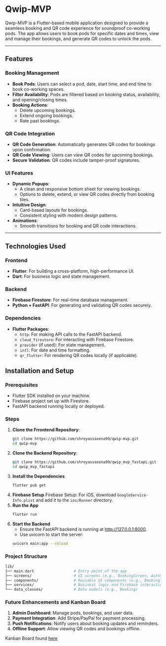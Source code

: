 # Qwip-MVP

Qwip-MVP is a Flutter-based mobile application designed to provide a seamless booking and QR code experience for soundproof co-working pods. The app allows users to book pods for specific dates and times, view and manage their bookings, and generate QR codes to unlock the pods.

---

## Features

### Booking Management
- **Book Pods**: Users can select a pod, date, start time, and end time to book co-working spaces.
- **Filter Availability**: Pods are filtered based on booking status, availability, and opening/closing times.
- **Booking Actions**:
  - Delete upcoming bookings.
  - Extend ongoing bookings.
  - Rate past bookings.

### QR Code Integration
- **QR Code Generation**: Automatically generates QR codes for bookings upon confirmation.
- **QR Code Viewing**: Users can view QR codes for upcoming bookings.
- **Secure Validation**: QR codes include tamper-proof signatures.

### UI Features
- **Dynamic Popups**:
  - A clean and responsive bottom sheet for viewing bookings.
  - Options to delete, extend, or view QR codes directly from booking tiles.
- **Intuitive Design**:
  - Card-based layouts for bookings.
  - Consistent styling with modern design patterns.
- **Animations**:
  - Smooth transitions for booking and QR code interactions.

---

## Technologies Used

### Frontend
- **Flutter**: For building a cross-platform, high-performance UI.
- **Dart**: For business logic and state management.

### Backend
- **Firebase Firestore**: For real-time database management.
- **Python + FastAPI**: For generating and validating QR codes securely.

### Dependencies
- **Flutter Packages**:
  - `http`: For making API calls to the FastAPI backend.
  - `cloud_firestore`: For interacting with Firebase Firestore.
  - `provider` (if used): For state management.
  - `intl`: For date and time formatting.
  - `qr_flutter`: For rendering QR codes locally (if applicable).


## Installation and Setup

### Prerequisites
- Flutter SDK installed on your machine.
- Firebase project set up with Firestore.
- FastAPI backend running locally or deployed.

### Steps
1. **Clone the Frrontend Repository**:
   ```bash
   git clone https://github.com/shreyassaxena99/qwip-mvp.git
   cd qwip-mvp
   ```
2. **Clone the Backend Repository**:
   ```bash
   git clone https://github.com/shreyassaxena99/qwip_mvp_fastapi.git
   cd qwip_mvp_fastapi
   ```
2. **Install the Dependencies**
   ```bash
   flutter pub get
   ```
3. **Firebase Setup**
   Firebase Setup:
    For iOS, download `GoogleService-Info.plist` and add it to the `ios/Runner` directory.
4. **Run the App**
   ```bash
   flutter run
   ```
5. **Start the Backend**
   - Ensure the FastAPI backend is running at http://127.0.0.1:8000.
   - Use uvicorn to start the server:
   ```bash
   uvicorn main:app --reload
   ```

### Project Structure 
```bash
lib/
├── main.dart                  # Entry point of the app
├── screens/                   # UI screens (e.g., BookingScreen, AuthScreen)
├── components/                # Reusable UI components (e.g., BookingTile)
├── services/                  # Business logic and Firebase interactions (TODO)
└── data_classes/              # Data models (e.g., Booking)
```

### Future Enhancements and Kanban Board
1. **Admin Dashboard**: Manage pods, bookings, and user data.
2. **Payment Integration**: Add Stripe/PayPal for payment processing.
3. **Push Notifications**: Notify users about booking updates and reminders.
4. **Offline Support**: Allow viewing QR codes and bookings offline.

Kanban Board found [here](https://www.notion.so/App-Dev-1690a75a9cdf80a38f09c57aafe8623c)